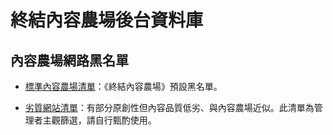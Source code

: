 終結內容農場後台資料庫
======================

## 內容農場網路黑名單

* [標準內容農場清單](https://danny0838.github.io/content-farm-terminator/files/blocklist/content-farms.txt)：《終結內容農場》預設黑名單。

* [劣質網站清單](https://danny0838.github.io/content-farm-terminator/files/blocklist/low-quality.txt)：有部分原創性但內容品質低劣、與內容農場近似。此清單為管理者主觀篩選，請自行甄酌使用。
